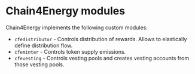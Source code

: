 # Chain4Energy modules

Chain4Energy implements the following custom modules:

* `cfedistributor` - Controls distribution of rewards. Allows to elastically define distribution flow.
* `cfeminter` - Controls token supply emissions.
* `cfevesting` - Controls vesting pools and creates vesting accounts from those vesting pools.
